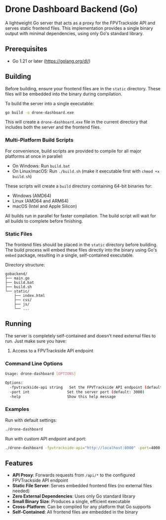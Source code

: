 # Drone Dashboard Backend (Go)

A lightweight Go server that acts as a proxy for the FPVTrackside API and serves static frontend files. This implementation provides a single binary output with minimal dependencies, using only Go's standard library.

## Prerequisites

- Go 1.21 or later (https://golang.org/dl/)

## Building

Before building, ensure your frontend files are in the `static` directory. These files will be embedded into the binary during compilation.

To build the server into a single executable:

```bash
go build -o drone-dashboard.exe
```

This will create a `drone-dashboard.exe` file in the current directory that includes both the server and the frontend files.

### Multi-Platform Build Scripts

For convenience, build scripts are provided to compile for all major platforms at once in parallel:

- On Windows: Run `build.bat`
- On Linux/macOS: Run `./build.sh` (make it executable first with `chmod +x build.sh`)

These scripts will create a `build` directory containing 64-bit binaries for:
- Windows (AMD64)
- Linux (AMD64 and ARM64)
- macOS (Intel and Apple Silicon)

All builds run in parallel for faster compilation. The build script will wait for all builds to complete before finishing.

### Static Files

The frontend files should be placed in the `static` directory before building. The build process will embed these files directly into the binary using Go's `embed` package, resulting in a single, self-contained executable.

Directory structure:
```
gobackend/
├── main.go
├── build.bat
├── build.sh
└── static/
    ├── index.html
    ├── css/
    ├── js/
    └── ...
```

## Running

The server is completely self-contained and doesn't need external files to run. Just make sure you have:
1. Access to a FPVTrackside API endpoint

### Command Line Options

```bash
Usage: drone-dashboard [OPTIONS]

Options:
  -fpvtrackside-api string   Set the FPVTrackside API endpoint (default: http://localhost:8080)
  -port int                 Set the server port (default: 3000)
  -help                     Show this help message
```

### Examples

Run with default settings:
```bash
./drone-dashboard
```

Run with custom API endpoint and port:
```bash
./drone-dashboard -fpvtrackside-api="http://localhost:8000" -port=4000
```

## Features

- **API Proxy**: Forwards requests from `/api/*` to the configured FPVTrackside API endpoint
- **Static File Server**: Serves embedded frontend files (no external files needed)
- **Zero External Dependencies**: Uses only Go standard library
- **Small Binary Size**: Produces a single, efficient executable
- **Cross-Platform**: Can be compiled for any platform that Go supports
- **Self-Contained**: All frontend files are embedded in the binary 